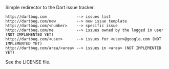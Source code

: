 Simple redirector to the Dart issue tracker.

    http://dartbug.com             --> issues list
    http://dartbug.com/new         --> new issue template
    http://dartbug.com/<number>    --> specific issue
    http://dartbug.com/me          --> issues owned by the logged in user (NOT IMPLEMENTED YET)
    http://dartbug.com/<user>      --> issues for <user>@google.com (NOT IMPLEMENTED YET)
    http://dartbug.com/area/<area> --> issues in <area> (NOT IMPLEMENTED YET)

See the LICENSE file.
